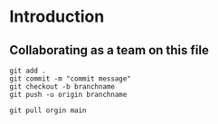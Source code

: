 # Introduction 

## Collaborating as a team on this file 
    git add .
    git commit -m "commit message"
    git checkout -b branchname
    git push -u origin branchname

<!--  -->
    git pull orgin main 